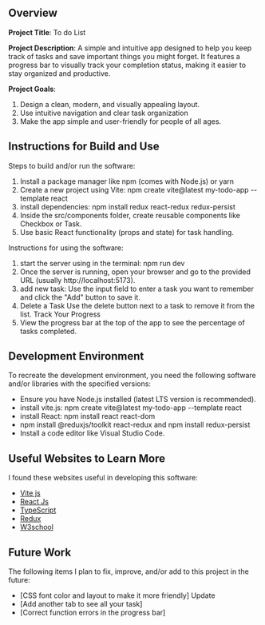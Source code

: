 ## Overview

**Project Title**: To do List

**Project Description**: A simple and intuitive app designed to help you keep track of tasks and save important things you might forget. It features a progress bar to visually track your completion status, making it easier to stay organized and productive.

**Project Goals**:
1. Design a clean, modern, and visually appealing layout.
2. Use intuitive navigation and clear task organization
3. Make the app simple and user-friendly for people of all ages.

## Instructions for Build and Use

Steps to build and/or run the software:

1. Install a package manager like npm (comes with Node.js) or yarn
2. Create a new project using Vite: npm create vite@latest my-todo-app --template react
3. install dependencies: npm install redux react-redux redux-persist
4. Inside the src/components folder, create reusable components like Checkbox or Task.
5. Use basic React functionality (props and state) for task handling.

Instructions for using the software:

1. start the server using in the terminal: npm run dev
2. Once the server is running, open your browser and go to the provided URL (usually http://localhost:5173).
3. add new task: Use the input field to enter a task you want to remember and click the "Add" button to save it.
4. Delete a Task Use the delete button next to a task to remove it from the list.
Track Your Progress
5. View the progress bar at the top of the app to see the percentage of tasks completed.

## Development Environment 

To recreate the development environment, you need the following software and/or libraries with the specified versions:

* Ensure you have Node.js installed (latest LTS version is recommended).
* install vite.js:  npm create vite@latest my-todo-app --template react
* install React: npm install react react-dom
* npm install @reduxjs/toolkit react-redux and npm install redux-persist
* Install a code editor like Visual Studio Code.

## Useful Websites to Learn More

I found these websites useful in developing this software:

* [Vite js](https://vite.dev/guide/)
* [React Js](https://react.dev/learn)
* [TypeScript](https://www.typescriptlang.org/docs/handbook/compiler-options.html)
* [Redux](https://redux.js.org/tutorials/quick-start)
* [W3school](https://www.w3schools.com/react/react_components.asp)

## Future Work

The following items I plan to fix, improve, and/or add to this project in the future:

* [CSS font color and layout to make it more friendly] Update
* [Add another tab to see all your task]
* [Correct function errors in the progress bar]